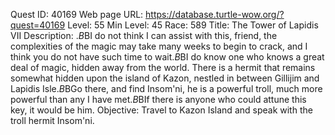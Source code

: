 Quest ID: 40169
Web page URL: https://database.turtle-wow.org/?quest=40169
Level: 55
Min Level: 45
Race: 589
Title: The Tower of Lapidis VII
Description: <After studying the Enchanted Brass Key it would appear that Magus Valgon is stumped>.$B$BI do not think I can assist with this, friend, the complexities of the magic may take many weeks to begin to crack, and I think you do not have such time to wait.$B$BI do know one who knows a great deal of magic, hidden away from the world. There is a hermit that remains somewhat hidden upon the island of Kazon, nestled in between Gillijim and Lapidis Isle.$B$BGo there, and find Insom'ni, he is a powerful troll, much more powerful than any I have met.$B$BIf there is anyone who could attune this key, it would be him.
Objective: Travel to Kazon Island and speak with the troll hermit Insom'ni.

